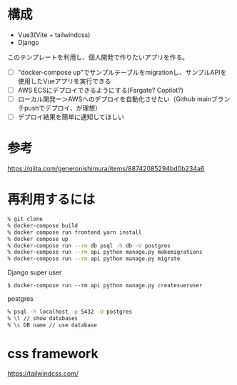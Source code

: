# 構成

- Vue3(Vite + tailwindcss)
- Django

このテンプレートを利用し、個人開発で作りたいアプリを作る。  
- [ ] "docker-compose up"でサンプルテーブルをmigrationし、サンプルAPIを使用したVueアプリを実行できる  
- [ ] AWS ECSにデプロイできるようにする(Fargate? Copilot?)  
- [ ] ローカル開発ー＞AWSへのデプロイを自動化させたい（Github mainブランチpushでデプロイ、が理想）  
- [ ] デプロイ結果を簡単に通知してほしい   

# 参考

https://qiita.com/generonishimura/items/88742085294bd0b234a6

# 再利用するには

```sh
% git clone 
% docker-compose build
% docker compose run frontend yarn install
% docker compose up
% docker-compose run --rm db psql -h db -U postgres
% docker-compose run --rm api python manage.py makemigrations
% docker-compose run --rm api python manage.py migrate
```

Django super user

```
$ docker-compose run --rm api python manage.py createsueruser
```

postgres

```sh
% psql -h localhost -p 5432 -U postgres
% \l // show databases
% \c DB name // use database
```


# css framework

https://tailwindcss.com/
